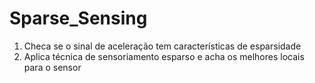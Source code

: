 # Sparse_Sensing
1. Checa se o sinal de aceleração tem características de esparsidade
2. Aplica técnica de sensoriamento esparso e acha os melhores locais para o sensor
